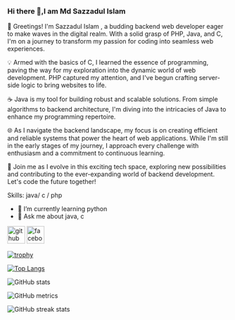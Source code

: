 ### Hi there 👋,I am Md Sazzadul Islam


👋 Greetings! I'm Sazzadul Islam , a budding backend web developer eager to make waves in the digital realm. With a solid grasp of PHP, Java, and C, I'm on a journey to transform my passion for coding into seamless web experiences.

💡 Armed with the basics of C, I learned the essence of programming, paving the way for my exploration into the dynamic world of web development. PHP captured my attention, and I've begun crafting server-side logic to bring websites to life.

☕ Java is my tool for building robust and scalable solutions. From simple algorithms to backend architecture, I'm diving into the intricacies of Java to enhance my programming repertoire.

🌐 As I navigate the backend landscape, my focus is on creating efficient and reliable systems that power the heart of web applications. While I'm still in the early stages of my journey, I approach every challenge with enthusiasm and a commitment to continuous learning.

🚀 Join me as I evolve in this exciting tech space, exploring new possibilities and contributing to the ever-expanding world of backend development. Let's code the future together!

Skills: java/ c / php 

- 🌱 I’m currently learning python 
- 💬 Ask me about java, c  


[<img src='https://cdn.jsdelivr.net/npm/simple-icons@3.0.1/icons/github.svg' alt='github' height='40'>](https://github.com/HUNTER-SAZZADUL-ISLAM)  [<img src='https://cdn.jsdelivr.net/npm/simple-icons@3.0.1/icons/facebook.svg' alt='facebook' height='40'>](https://www.facebook.com/https://www.facebook.com/sazzadulislam.sazzad.7)  

[![trophy](https://github-profile-trophy.vercel.app/?username=HUNTER-SAZZADUL-ISLAM)](https://github.com/ryo-ma/github-profile-trophy)

[![Top Langs](https://github-readme-stats.vercel.app/api/top-langs/?username=HUNTER-SAZZADUL-ISLAM)](https://github.com/anuraghazra/github-readme-stats)

![GitHub stats](https://github-readme-stats.vercel.app/api?username=HUNTER-SAZZADUL-ISLAM&show_icons=true&count_private=true)  

![GitHub metrics](https://metrics.lecoq.io/HUNTER-SAZZADUL-ISLAM)  

![GitHub streak stats](https://streak-stats.demolab.com/?user=HUNTER-SAZZADUL-ISLAM)  

